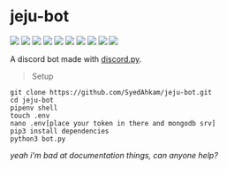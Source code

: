 # jeju-bot
![](https://badgen.net/github/checks/SyedAhkam/jeju-bot)
![](https://badgen.net/github/stars/SyedAhkam/jeju-bot)
![](https://badgen.net/github/forks/SyedAhkam/jeju-bot)
![](https://badgen.net/github/issues/SyedAhkam/jeju-bot)
![](https://badgen.net/github/commits/SyedAhkam/jeju-bot)
![](https://badgen.net/github/stars/SyedAhkam/jeju-bot)
![](https://badgen.net/github/last-commit/SyedAhkam/jeju-bot)
![](https://badgen.net/github/branches/SyedAhkam/jeju-bot)
![](https://badgen.net/github/license/SyedAhkam/jeju-bot)
![](https://badgen.net/github/contributors/SyedAhkam/jeju-bot)

A discord bot made with [discord.py](https://github.com/Rapptz/discord.py).

> Setup

```shell
git clone https://github.com/SyedAhkam/jeju-bot.git
cd jeju-bot
pipenv shell
touch .env
nano .env[place your token in there and mongodb srv]
pip3 install dependencies
python3 bot.py
```
*yeah i'm bad at documentation things, can anyone help?*
